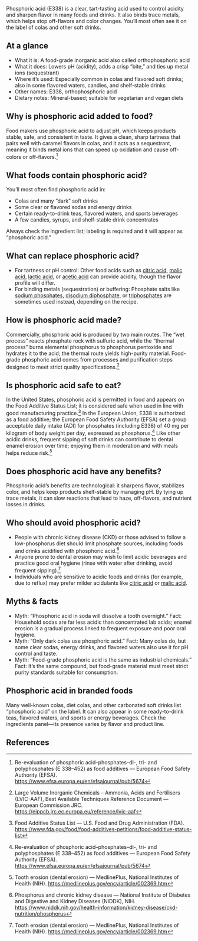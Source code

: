 Phosphoric acid (E338) is a clear, tart-tasting acid used to control acidity and sharpen flavor in many foods and drinks. It also binds trace metals, which helps stop off-flavors and color changes. You’ll most often see it on the label of colas and other soft drinks.

<!--more-->

## At a glance
- What it is: A food-grade inorganic acid also called orthophosphoric acid
- What it does: Lowers pH (acidity), adds a crisp “bite,” and ties up metal ions (sequestrant)
- Where it’s used: Especially common in colas and flavored soft drinks; also in some flavored waters, candies, and shelf-stable drinks
- Other names: E338, orthophosphoric acid
- Dietary notes: Mineral-based; suitable for vegetarian and vegan diets

## Why is phosphoric acid added to food?
Food makers use phosphoric acid to adjust pH, which keeps products stable, safe, and consistent in taste. It gives a clean, sharp tartness that pairs well with caramel flavors in colas, and it acts as a sequestrant, meaning it binds metal ions that can speed up oxidation and cause off-colors or off-flavors.[^1]

## What foods contain phosphoric acid?
You’ll most often find phosphoric acid in:
- Colas and many “dark” soft drinks
- Some clear or flavored sodas and energy drinks
- Certain ready-to-drink teas, flavored waters, and sports beverages
- A few candies, syrups, and shelf-stable drink concentrates

Always check the ingredient list; labeling is required and it will appear as “phosphoric acid.”

## What can replace phosphoric acid?
- For tartness or pH control: Other food acids such as [citric acid](/e330-citric-acid), [malic acid](/e296-malic-acid), [lactic acid](/e270-lactic-acid), or [acetic acid](/e260-acetic-acid) can provide acidity, though the flavor profile will differ.
- For binding metals (sequestration) or buffering: Phosphate salts like [sodium phosphates](/e339-sodium-phosphates), [disodium diphosphate](/e450i-disodium-diphosphate), or [triphosphates](/e451-triphosphates) are sometimes used instead, depending on the recipe.

## How is phosphoric acid made?
Commercially, phosphoric acid is produced by two main routes. The “wet process” reacts phosphate rock with sulfuric acid, while the “thermal process” burns elemental phosphorus to phosphorus pentoxide and hydrates it to the acid; the thermal route yields high-purity material. Food-grade phosphoric acid comes from processes and purification steps designed to meet strict quality specifications.[^2]

## Is phosphoric acid safe to eat?
In the United States, phosphoric acid is permitted in food and appears on the Food Additive Status List; it is considered safe when used in line with good manufacturing practice.[^3] In the European Union, E338 is authorized as a food additive; the European Food Safety Authority (EFSA) set a group acceptable daily intake (ADI) for phosphates (including E338) of 40 mg per kilogram of body weight per day, expressed as phosphorus.[^1] Like other acidic drinks, frequent sipping of soft drinks can contribute to dental enamel erosion over time; enjoying them in moderation and with meals helps reduce risk.[^4]

## Does phosphoric acid have any benefits?
Phosphoric acid’s benefits are technological: it sharpens flavor, stabilizes color, and helps keep products shelf-stable by managing pH. By tying up trace metals, it can slow reactions that lead to haze, off-flavors, and nutrient losses in drinks.

## Who should avoid phosphoric acid?
- People with chronic kidney disease (CKD) or those advised to follow a low-phosphorus diet should limit phosphate sources, including foods and drinks acidified with phosphoric acid.[^5]
- Anyone prone to dental erosion may wish to limit acidic beverages and practice good oral hygiene (rinse with water after drinking, avoid frequent sipping).[^4]
- Individuals who are sensitive to acidic foods and drinks (for example, due to reflux) may prefer milder acidulants like [citric acid](/e330-citric-acid) or [malic acid](/e296-malic-acid).

## Myths & facts
- Myth: “Phosphoric acid in soda will dissolve a tooth overnight.” Fact: Household sodas are far less acidic than concentrated lab acids; enamel erosion is a gradual process linked to frequent exposure and poor oral hygiene.
- Myth: “Only dark colas use phosphoric acid.” Fact: Many colas do, but some clear sodas, energy drinks, and flavored waters also use it for pH control and taste.
- Myth: “Food-grade phosphoric acid is the same as industrial chemicals.” Fact: It’s the same compound, but food-grade material must meet strict purity standards suitable for consumption.

## Phosphoric acid in branded foods
Many well-known colas, diet colas, and other carbonated soft drinks list “phosphoric acid” on the label. It can also appear in some ready-to-drink teas, flavored waters, and sports or energy beverages. Check the ingredients panel—its presence varies by flavor and product line.

## References
[^1]: Re-evaluation of phosphoric acid–phosphates–di-, tri- and polyphosphates (E 338–452) as food additives — European Food Safety Authority (EFSA). https://www.efsa.europa.eu/en/efsajournal/pub/5674
[^2]: Large Volume Inorganic Chemicals – Ammonia, Acids and Fertilisers (LVIC-AAF), Best Available Techniques Reference Document — European Commission JRC. https://eippcb.jrc.ec.europa.eu/reference/lvic-aaf
[^3]: Food Additive Status List — U.S. Food and Drug Administration (FDA). https://www.fda.gov/food/food-additives-petitions/food-additive-status-list
[^4]: Tooth erosion (dental erosion) — MedlinePlus, National Institutes of Health (NIH). https://medlineplus.gov/ency/article/002369.htm
[^5]: Phosphorus and chronic kidney disease — National Institute of Diabetes and Digestive and Kidney Diseases (NIDDK), NIH. https://www.niddk.nih.gov/health-information/kidney-disease/ckd-nutrition/phosphorus
